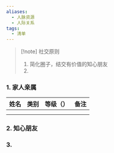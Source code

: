 ```yaml
---
aliases:
  - 人脉资源
  - 人际关系
tags:
  - 清单
---
```

> [!note] 社交原则
> 1. 简化圈子，结交有价值的知心朋友
> 2. 
### 1. 家人亲属 
| 姓名  | 类别  | 等级（） | 备注  |
| :-- | :-- | :--- | --- |
|     |     |      |     |
|     |     |      |     |
### 2. 知心朋友

### 3. 